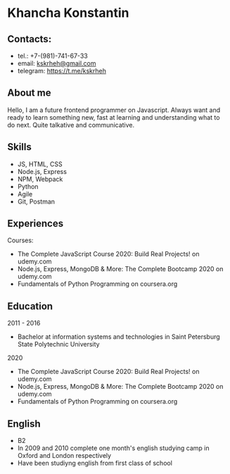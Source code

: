 # Khancha Konstantin

## Contacts:

- tel.: +7-(981)-741-67-33
- email: kskrheh@gmail.com
- telegram: https://t.me/kskrheh

## About me

Hello, I am a future frontend programmer on Javascript. Always want and ready to learn something new, fast at learning and understanding what to do next. Quite talkative and communicative.

## Skills

- JS, HTML, CSS
- Node.js, Express
- NPM, Webpack
- Python
- Agile
- Git, Postman

## Experiences

Courses:

- The Complete JavaScript Course 2020: Build Real Projects! on udemy.com
- Node.js, Express, MongoDB & More: The Complete Bootcamp 2020 on udemy.com
- Fundamentals of Python Programming on coursera.org

## Education

2011 - 2016

- Bachelor at information systems and technologies in Saint Petersburg State Polytechnic University

2020

- The Complete JavaScript Course 2020: Build Real Projects! on udemy.com
- Node.js, Express, MongoDB & More: The Complete Bootcamp 2020 on udemy.com
- Fundamentals of Python Programming on coursera.org

## English

- B2
- In 2009 and 2010 complete one month's english studying camp in Oxford and London respectively
- Have been studiyng english from first class of school
